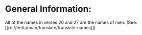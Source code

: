 # General Information:

All of the names in verses 26 and 27 are the names of men. (See: [[rc://en/ta/man/translate/translate-names]])

